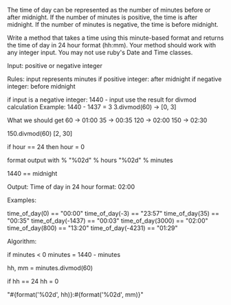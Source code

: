 The time of day can be represented as the number of minutes before or
after midnight. If the number of minutes is positive, the time is after
midnight. If the number of minutes is negative, the time is before
midnight.

Write a method that takes a time using this minute-based format and
returns the time of day in 24 hour format (hh:mm). Your method should
work with any integer input.
You may not use ruby's Date and Time classes.


Input:
  positive or negative integer

Rules:
  input represents minutes
  if positive integer: after midnight
  if negative integer: before midnight


  if input is a negative integer:
    1440 - input
    use the result for divmod calculation
    Example: 1440 - 1437 = 3
    3.divmod(60)  -> [0, 3]

What we should get
   60 -> 01:00
   35 -> 00:35
  120 -> 02:00
  150 -> 02:30

  150.divmod(60)
    [2, 30]

  if hour == 24
    then hour = 0

  format output with %
  "%02d" % hours
  "%02d" % minutes

  1440 == midnight


Output:
  Time of day in 24 hour format: 02:00


Examples:

time_of_day(0) == "00:00"
time_of_day(-3) == "23:57"
time_of_day(35) == "00:35"
time_of_day(-1437) == "00:03"
time_of_day(3000) == "02:00"
time_of_day(800) == "13:20"
time_of_day(-4231) == "01:29"


Algorithm:

if minutes < 0
  minutes = 1440 - minutes

hh, mm = minutes.divmod(60)

if hh == 24
  hh = 0

"#{format('%02d', hh)}:#{format('%02d', mm)}"
